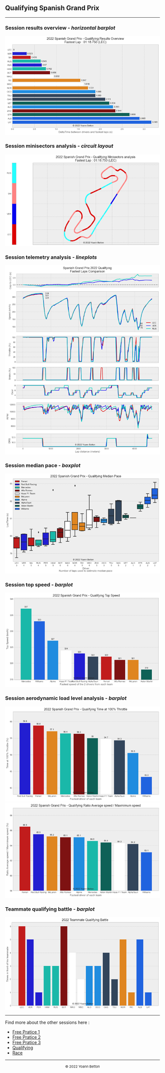 ## Qualifying Spanish Grand Prix

---

### Session results overview - *horizontal barplot*

<img src="/output/2022-05-22_Spanish_Grand_Prix/qualifying_results_overview_white.png?raw=true"/>

### Session minisectors analysis - *circuit layout*

<img src="/output/2022-05-22_Spanish_Grand_Prix/qualifying_minisectors_analysis_white.png?raw=true"/>

### Session telemetry analysis - *lineplots*

<img src="/output/2022-05-22_Spanish_Grand_Prix/qualifying_telemetry_analysis_white.png?raw=true"/>

### Session median pace - *boxplot*

<img src="/output/2022-05-22_Spanish_Grand_Prix/qualifying_median_pace_white.png?raw=true"/>

### Session top speed - *barplot*

<img src="/output/2022-05-22_Spanish_Grand_Prix/topspeed_qualifying_white.png?raw=true"/>

### Session aerodynamic load level analysis - *barplot*

<img src="/output/2022-05-22_Spanish_Grand_Prix/qualifying_maximum_throttle_white.png?raw=true"/>

<img src="/output/2022-05-22_Spanish_Grand_Prix/qualifying_speed_ratio_white.png?raw=true"/>

### Teammate qualifying battle - *barplot*

<img src="/output/2022-05-22_Spanish_Grand_Prix/teammates_qualifying_battle_white.png?raw=true"/>

--- 

Find more about the other sessions here :
  - [Free Pratice 1](/page/FP1/2022-05-22_Spanish_Grand_Prix)  
  - [Free Pratice 2](/page/FP2/2022-05-22_Spanish_Grand_Prix) 
  - [Free Pratice 3](/page/FP3/2022-05-22_Spanish_Grand_Prix)
  - [Qualifying](/page/Qualifying/2022-05-22_Spanish_Grand_Prix) 
  - [Race](/page/Race/2022-05-22_Spanish_Grand_Prix)

---

<div style="text-align: center">
  <p style="font-size:11px">&copy; 2022 Yoann Betton</p>
</div>

<!-- ---

<p style="font-size:11px">Page generated from <a href="https://github.com/yoannbtn/yoannbtn.github.io">github.com/yoannbtn</a>.</p> -->